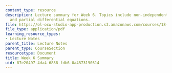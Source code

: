 ```yaml
---
content_type: resource
description: Lecture summary for Week 6. Topics include non-independent variables
  and partial differential equations.
file: https://ol-ocw-studio-app-production.s3.amazonaws.com/courses/18-02-multivariable-calculus-fall-2007/87e204974da46838fdb60a4873190314_lec_week6.pdf
file_type: application/pdf
learning_resource_types:
- Lecture Notes
parent_title: Lecture Notes
parent_type: CourseSection
resourcetype: Document
title: Week 6 Summary
uid: 87e20497-4da4-6838-fdb6-0a4873190314
---
```

